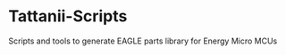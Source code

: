 Tattanii-Scripts
================

Scripts and tools to generate EAGLE parts library for Energy Micro MCUs